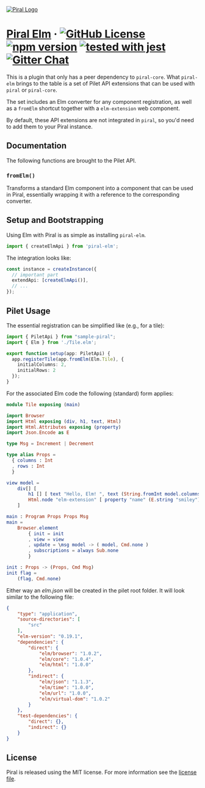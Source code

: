 [![Piral Logo](https://github.com/smapiot/piral/raw/master/docs/assets/logo.png)](https://piral.io)

# [Piral Elm](https://piral.io) &middot; [![GitHub License](https://img.shields.io/badge/license-MIT-blue.svg)](https://github.com/smapiot/piral/blob/master/LICENSE) [![npm version](https://img.shields.io/npm/v/piral-elm.svg?style=flat)](https://www.npmjs.com/package/piral-elm) [![tested with jest](https://img.shields.io/badge/tested_with-jest-99424f.svg)](https://jestjs.io) [![Gitter Chat](https://badges.gitter.im/gitterHQ/gitter.png)](https://gitter.im/piral-io/community)

This is a plugin that only has a peer dependency to `piral-core`. What `piral-elm` brings to the table is a set of Pilet API extensions that can be used with `piral` or `piral-core`.

The set includes an Elm converter for any component registration, as well as a `fromElm` shortcut together with a `elm-extension` web component.

By default, these API extensions are not integrated in `piral`, so you'd need to add them to your Piral instance.

## Documentation

The following functions are brought to the Pilet API.

### `fromElm()`

Transforms a standard Elm component into a component that can be used in Piral, essentially wrapping it with a reference to the corresponding converter.

## Setup and Bootstrapping

Using Elm with Piral is as simple as installing `piral-elm`.

```ts
import { createElmApi } from 'piral-elm';
```

The integration looks like:

```ts
const instance = createInstance({
  // important part
  extendApi: [createElmApi()],
  // ...
});
```

## Pilet Usage

The essential registration can be simplified like (e.g., for a tile):

```ts
import { PiletApi } from "sample-piral";
import { Elm } from './Tile.elm';

export function setup(app: PiletApi) {
  app.registerTile(app.fromElm(Elm.Tile), {
    initialColumns: 2,
    initialRows: 2
  });
}
```

For the associated Elm code the following (standard) form applies:

```elm
module Tile exposing (main)

import Browser
import Html exposing (div, h1, text, Html)
import Html.Attributes exposing (property)
import Json.Encode as E

type Msg = Increment | Decrement

type alias Props =
  { columns : Int
  , rows : Int
  }

view model =
    div[] [
        h1 [] [ text "Hello, Elm! ", text (String.fromInt model.columns), text " x ", text (String.fromInt model.rows) ],
        Html.node "elm-extension" [ property "name" (E.string "smiley") ] []
    ]

main : Program Props Props Msg
main =
    Browser.element
        { init = init
        , view = view
        , update = \msg model -> ( model, Cmd.none )
        , subscriptions = always Sub.none
        }

init : Props -> (Props, Cmd Msg)
init flag =
    (flag, Cmd.none)
```

Either way an *elm.json* will be created in the pilet root folder. It will look similar to the following file:

```json
{
    "type": "application",
    "source-directories": [
        "src"
    ],
    "elm-version": "0.19.1",
    "dependencies": {
        "direct": {
            "elm/browser": "1.0.2",
            "elm/core": "1.0.4",
            "elm/html": "1.0.0"
        },
        "indirect": {
            "elm/json": "1.1.3",
            "elm/time": "1.0.0",
            "elm/url": "1.0.0",
            "elm/virtual-dom": "1.0.2"
        }
    },
    "test-dependencies": {
        "direct": {},
        "indirect": {}
    }
}

```

## License

Piral is released using the MIT license. For more information see the [license file](./LICENSE).
